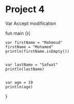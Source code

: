 # Project 4
Var Accept modification

fun main (){

    var firstName = "Mahmoud"   
    firstName = "Mohamed"    
    println(firstName.isEmpty())
    
    
    var lastName = "Safwat"
    println(lastName)
    
    
    var age = 19    
    println(age)
       
}
